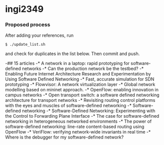 ingi2349
========

### Proposed process

After adding your references, run

    $ ./update_list.sh

and check for duplicates in the list below.
Then commit and push.

-## 15 articles
-* A network in a laptop: rapid prototyping for software-defined networks
-* Can the production network be the testbed?
-* Enabling Future Internet Architecture Research and Experimentation by Using Software Defined Networking
-* Fast, accurate simulation for SDN prototyping
-* Flowvisor: A network virtualization layer
-* Global network modelling based on mininet approach.
-* OpenFlow: enabling innovation in campus networks
-* Open transport switch: a software defined networking architecture for transport networks
-* Revisiting routing control platforms with the eyes and muscles of software-defined networking
-* Software-defined networking
-* Software-Defined Networking: Experimenting with the Control to Forwarding Plane Interface
-* The case for software-defined networking in heterogeneous networked environments
-* The power of software-defined networking: line-rate content-based routing using OpenFlow
-* VeriFlow: verifying network-wide invariants in real time
-* Where is the debugger for my software-defined network?
